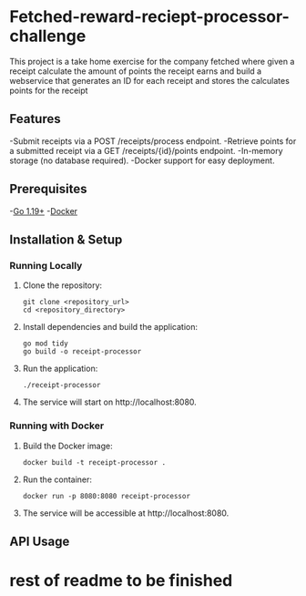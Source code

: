 # Fetched-reward-reciept-processor-challenge
This project is a take home exercise for the company fetched where given a receipt calculate the amount of points the receipt earns and build a webservice that generates an ID for each receipt and stores the calculates points for the receipt

## Features
-Submit receipts via a POST /receipts/process endpoint.
-Retrieve points for a submitted receipt via a GET /receipts/{id}/points endpoint.
-In-memory storage (no database required).
-Docker support for easy deployment.

## Prerequisites
-[Go 1.19+](https://go.dev/doc/install)
-[Docker](https://docs.docker.com/desktop/)

## Installation & Setup
### Running Locally
1. Clone the repository:
   ```
   git clone <repository_url>
   cd <repository_directory>
   ```
2. Install dependencies and build the application:
   ```
   go mod tidy
   go build -o receipt-processor
   ```
3. Run the application:
   ```
   ./receipt-processor
   ```
4. The service will start on http://localhost:8080.

### Running with Docker
1. Build the Docker image:
   ```
   docker build -t receipt-processor .
   ```
2. Run the container:
   ```
   docker run -p 8080:8080 receipt-processor
   ```
3. The service will be accessible at http://localhost:8080.

## API Usage
# rest of readme to be finished











